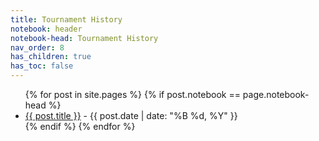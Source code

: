 ```yaml
---
title: Tournament History
notebook: header
notebook-head: Tournament History
nav_order: 8
has_children: true
has_toc: false
---
```


<ul>
{% for post in site.pages %}
{% if post.notebook == page.notebook-head %}
    <li>
    <a href="{{ post.url | absolute_url }}">{{ post.title }}</a> 
    - {{ post.date | date: "%B %d, %Y" }}
    </li>
{% endif %}
{% endfor %}
</ul>